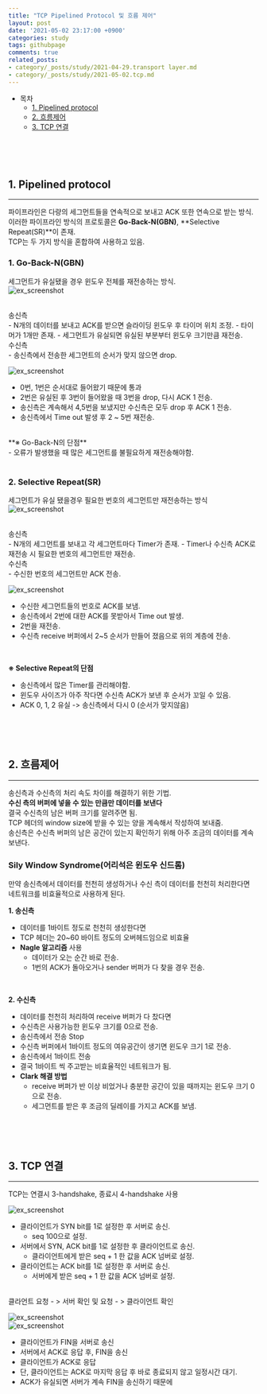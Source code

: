 ```yaml
---
title: "TCP Pipelined Protocol 및 흐름 제어"
layout: post
date: '2021-05-02 23:17:00 +0900'
categories: study
tags: githubpage
comments: true
related_posts:
- category/_posts/study/2021-04-29.transport layer.md
- category/_posts/study/2021-05-02.tcp.md
---
```


- 목차
    - [1. Pipelined protocol](#1-pipelined-protocol)
    - [2. 흐름제어](#2-흐름제어)
    - [3. TCP 연결](#3-tcp-연결)
<br>
<br>
<br>

## 1. Pipelined protocol
---
파이프라인은 다량의 세그먼트들을 연속적으로 보내고 ACK 또한 연속으로 받는 방식.<br>
이러한 파이프라인 방식의 프로토콜은 **Go-Back-N(GBN)**, **Selective Repeat(SR)**이 존재.<br>
TCP는 두 가지 방식을 혼합하여 사용하고 있음.<br>

### 1. Go-Back-N(GBN) <br>
세그먼트가 유실됐을 경우 윈도우 전체를 재전송하는 방식.<br>
![ex_screenshot](/assets/img/gbn1.jpg)<br>

<br>
송신측 <br>
- N개의 데이터를 보내고 ACK를 받으면 슬라이딩 윈도우 후 타이머 위치 조정.
- 타이머가 1개만 존재.
- 세그먼트가 유실되면 유실된 부분부터 윈도우 크기만큼 재전송.

<br>
수신측 <br>
- 송신측에서 전송한 세그먼트의 순서가 맞지 않으면 drop.

![ex_screenshot](/assets/img/gbn2.jpg)<br>

- 0번, 1번은 순서대로 들어왔기 때문에 통과
- 2번은 유실된 후 3번이 들어왔을 때 3번을 drop, 다시 ACK 1 전송.
- 송신측은 계속해서 4,5번을 보냈지만 수신측은 모두 drop 후 ACK 1 전송.
- 송신측에서 Time out 발생 후 2 ~ 5번 재전송.

<br>
**※ Go-Back-N의 단점**<br>
- 오류가 발생했을 때 많은 세그먼트를 불필요하게 재전송해야함.

<br>
<br>

### 2. Selective Repeat(SR)
세그먼트가 유실 됐을경우 필요한 번호의 세그먼트만 재전송하는 방식<br>
![ex_screenshot](/assets/img/sr1.jpg)<br>

<br>
송신측 <br>
- N개의 세그먼트를 보내고 각 세그먼트마다 Timer가 존재.
- Timer나 수신측 ACK로 재전송 시 필요한 번호의 세그먼트만 재전송.

<br>
수신측 <br>
- 수신한 번호의 세그먼트만 ACK 전송.

![ex_screenshot](/assets/img/sr2.jpg)<br>

- 수신한 세그먼트들의 번호로 ACK를 보냄.
- 송신측에서 2번에 대한 ACK를 못받아서 Time out 발생.
- 2번을 재전송.
- 수신측 receive 버퍼에서 2~5 순서가 만들어 졌음으로 위의 계층에 전송.

<br>

**※ Selective Repeat의 단점**<br>
- 송신측에서 많은 Timer를 관리해야함.
- 윈도우 사이즈가 아주 작다면 수신측 ACK가 보낸 후 순서가 꼬일 수 있음.
- ACK 0, 1, 2 유실 -> 송신측에서 다시 0 (순서가 맞지않음)

<br>
<br>
<br>

## 2. 흐름제어
---
송신측과 수신측의 처리 속도 차이를 해결하기 위한 기법.<br>
**수신 측의 버퍼에 넣을 수 있는 만큼만 데이터를 보낸다**<br>
결국 수신측의 남은 버퍼 크기를 알려주면 됨.<br>
TCP 헤더의 window size에 받을 수 있는 양을 계속해서 작성하여 보내줌.<br>
송신측은 수신측 버퍼의 남은 공간이 있는지 확인하기 위해 아주 조금의 데이터를 계속보낸다.<br>

### Sily Window Syndrome(어리석은 윈도우 신드롬)
만약 송신측에서 데이터를 천천히 생성하거나 수신 측이 데이터를 천천히 처리한다면<br>
네트워크를 비효율적으로 사용하게 된다.<br>

**1. 송신측**

- 데이터를 1바이트 정도로 천천히 생성한다면
- TCP 헤더는 20~60 바이트 정도의 오버헤드임으로 비효율
- **Nagle 알고리즘** 사용
    - 데이터가 오는 순간 바로 전송.
    - 1번의 ACK가 돌아오거나 sender 버퍼가 다 찾을 경우 전송.

<br>

**2. 수신측**

- 데이터를 천천히 처리하여 receive 버퍼가 다 찼다면
- 수신측은 사용가능한 윈도우 크기를 0으로 전송.
- 송신측에서 전송 Stop
- 수신측 버퍼에서 1바이트 정도의 여유공간이 생기면 윈도우 크기 1로 전송.
- 송신측에서 1바이트 전송
- 결국 1바이트 씩 주고받는 비효율적인 네트워크가 됨.
- **Clark 해결 방법**
    - receive 버퍼가 반 이상 비었거나 충분한 공간이 있을 때까지는 윈도우 크기 0으로 전송.
    - 세그먼트를 받은 후 조금의 딜레이를 가지고 ACK를 보냄.


<br>
<br>
<br>

## 3. TCP 연결
---
TCP는 연결시 3-handshake, 종료시 4-handshake 사용<br>

![ex_screenshot](/assets/img/3handshake.jpg)<br>

- 클라이언트가 SYN bit를 1로 설정한 후 서버로 송신.
    - seq 100으로 설정.
- 서버에서 SYN, ACK bit를 1로 설정한 후 클라이언트로 송신.
    - 클라이언트에게 받은 seq + 1 한 값을 ACK 넘버로 설정.
- 클라이언트는 ACK bit를 1로 설정한 후 서버로 송신.
    - 서버에게 받은 seq + 1 한 값을 ACK 넘버로 설정.

<br>
클라언트 요청 - > 서버 확인 및 요청 - > 클라이언트 확인 <br>

![ex_screenshot](/assets/img/4handshake1.jpg)<br>
![ex_screenshot](/assets/img/4handshake2.jpg)<br>

- 클라이언트가 FIN을 서버로 송신
- 서버에서 ACK로 응답 후, FIN을 송신
- 클라이언트가 ACK로 응답
- 단, 클라이언트는 ACK로 마지막 응답 후 바로 종료되지 않고 일정시간 대기.
- ACK가 유실되면 서버가 계속 FIN을 송신하기 때문에

